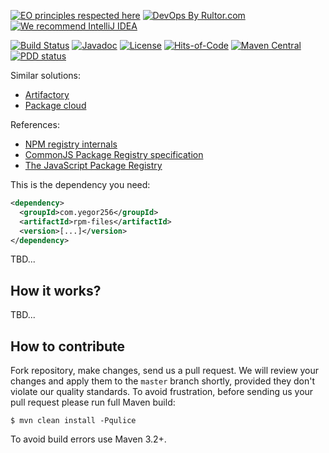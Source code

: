 [![EO principles respected here](https://www.elegantobjects.org/badge.svg)](https://www.elegantobjects.org)
[![DevOps By Rultor.com](http://www.rultor.com/b/yegor256/npm-files)](http://www.rultor.com/p/yegor256/npm-files)
[![We recommend IntelliJ IDEA](https://www.elegantobjects.org/intellij-idea.svg)](https://www.jetbrains.com/idea/)

[![Build Status](https://img.shields.io/travis/yegor256/npm-files/master.svg)](https://travis-ci.org/yegor256/npm-files)
[![Javadoc](http://www.javadoc.io/badge/com.yegor256/npm-files.svg)](http://www.javadoc.io/doc/com.yegor256/npm-files)
[![License](https://img.shields.io/badge/license-MIT-green.svg)](https://github.com/yegor256/npm-files/blob/master/LICENSE.txt)
[![Hits-of-Code](https://hitsofcode.com/github/yegor256/npm-files)](https://hitsofcode.com/view/github/yegor256/npm-files)
[![Maven Central](https://img.shields.io/maven-central/v/com.yegor256/npm-files.svg)](https://maven-badges.herokuapp.com/maven-central/com.yegor256/npm-files)
[![PDD status](http://www.0pdd.com/svg?name=yegor256/npm-files)](http://www.0pdd.com/p?name=yegor256/npm-files)

Similar solutions:

   * [Artifactory](https://www.jfrog.com/confluence/display/RTF/npm+Registry)
   * [Package cloud](https://packagecloud.io/docs#node_npm)

References: 

   * [NPM registry internals](https://blog.packagecloud.io/eng/2018/01/24/npm-registry-internals/)
   * [CommonJS Package Registry specification](http://wiki.commonjs.org/wiki/Packages/Registry)
   * [The JavaScript Package Registry](https://docs.npmjs.com/misc/registry)

This is the dependency you need:

```xml
<dependency>
  <groupId>com.yegor256</groupId>
  <artifactId>rpm-files</artifactId>
  <version>[...]</version>
</dependency>
```

TBD...

## How it works?

TBD...

## How to contribute

Fork repository, make changes, send us a pull request. We will review
your changes and apply them to the `master` branch shortly, provided
they don't violate our quality standards. To avoid frustration, before
sending us your pull request please run full Maven build:

```
$ mvn clean install -Pqulice
```

To avoid build errors use Maven 3.2+.
